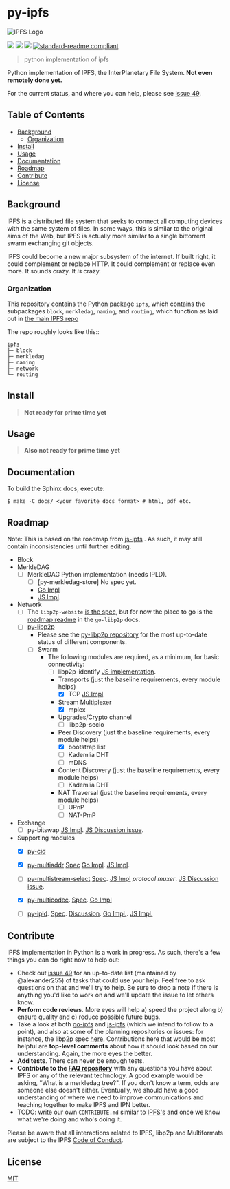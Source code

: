 # py-ipfs

![IPFS Logo](ipfs.png)

[![](https://img.shields.io/badge/made%20by-Protocol%20Labs-blue.svg?style=flat-square)](http://ipn.io)
[![](https://img.shields.io/badge/project-IPFS-blue.svg?style=flat-square)](http://ipfs.io/)
[![](https://img.shields.io/badge/freenode-%23ipfs-blue.svg?style=flat-square)](http://webchat.freenode.net/?channels=%23ipfs)
[![standard-readme compliant](https://img.shields.io/badge/standard--readme-OK-green.svg?style=flat-square)](https://github.com/RichardLitt/standard-readme)

> python implementation of ipfs

Python implementation of IPFS, the InterPlanetary File System. **Not even
remotely done yet.**

For the current status, and where you can help, please see [issue 49](https://github.com/ipfs/py-ipfs/issues/49).

## Table of Contents

- [Background](#background)
  - [Organization](#organization)
- [Install](#install)
- [Usage](#usage)
- [Documentation](#documentation)
- [Roadmap](#roadmap)
- [Contribute](#contribute)
- [License](#license)

## Background

IPFS is a distributed file system that seeks to connect all computing devices
with the same system of files. In some ways, this is similar to the original
aims of the Web, but IPFS is actually more similar to a single bittorrent swarm
exchanging git objects.

IPFS could become a new major subsystem of the internet. If built right, it
could complement or replace HTTP. It could complement or replace even more. It
sounds crazy. It *is* crazy.

### Organization

This repository contains the Python package `ipfs`, which contains the
subpackages `block`, `merkledag`, `naming`, and `routing`, which function as
laid out in [the main IPFS repo](http://github.com/ipfs/ipfs)

The repo roughly looks like this::

    ipfs
    ├─ block
    ├─ merkledag
    ├─ naming
    ├─ network
    └─ routing

## Install

> **Not ready for prime time yet**

## Usage

> **Also not ready for prime time yet**

## Documentation

To build the Sphinx docs, execute:
```shell
$ make -C docs/ <your favorite docs format> # html, pdf etc.
```

## Roadmap

Note: This is based on the roadmap from [js-ipfs](https://github.com/ipfs/js-ipfs) . As such, it may still contain inconsistencies until further editing.

- Block
- MerkleDAG
    - [ ] MerkleDAG Python implementation (needs IPLD).
        - [ ] [py-merkledag-store] No spec yet.
        - [Go Impl](https://github.com/ipfs/go-ipfs/blob/master/merkledag/merkledag.go)
        - [JS Impl](https://github.com/diasdavid/js-merkledag-store).
- Network
    - [ ] The `libp2p-website` [is the spec](https://github.com/diasdavid/libp2p-website), but for now the place to go is the [roadmap readme](https://github.com/diasdavid/go-libp2p/blob/docs/roadmap/README.md) in the `go-libp2p` docs.
    - [ ] [py-libp2p](https://github.com/libp2p/py-libp2p)
        - Please see the [py-libp2p repository](https://github.com/libp2p/py-libp2p#feature-breakdown)
          for the most up-to-date status of different components.
        - [ ] Swarm
            - The following modules are required, as a minimum, for basic connectivity:
                - [ ] libp2p-identify [JS implementation](https://github.com/diasdavid/js-libp2p-swarm/tree/master/src/identify).
                - Transports (just the baseline requirements, every module helps)
                    - [X] TCP [JS Impl](https://github.com/diasdavid/js-libp2p-tcp)
                - Stream Multiplexer
                    - [X] mplex
                - Upgrades/Crypto channel
                    - [ ] libp2p-secio
                - Peer Discovery (just the baseline requirements, every module helps)
                    - [X] bootstrap list
                    - [ ] Kademlia DHT
                    - [ ] mDNS
                - Content Discovery (just the baseline requirements, every module helps)
                    - [ ] Kademlia DHT
                - NAT Traversal (just the baseline requirements, every module helps)
                    - [ ] UPnP
                    - [ ] NAT-PmP
- Exchange
    - [ ] py-bitswap [JS Impl](https://github.com/diasdavid/js-bitswap). [JS Discussion issue](https://github.com/ipfs/js-ipfs/issues/17).
- Supporting modules
    - [X] [py-cid](https://github.com/ipld/py-cid)
    - [X] [py-multiaddr](https://github.com/multiformats/py-multiaddr) [Spec](https://github.com/jbenet/multiaddr) [Go Impl](https://github.com/jbenet/go-multiaddr). [JS Impl](https://github.com/jbenet/js-multiaddr).
    - [ ] [py-multistream-select](https://github.com/dheatovwil/py-multistream-select) [Spec](https://github.com/jbenet/multistream). [JS Impl](https://github.com/diasdavid/js-multistream) _protocol muxer_. [JS Discussion issue](https://github.com/ipfs/js-ipfs/issues/24).
    - [X] [py-multicodec](https://github.com/multiformats/py-multicodec). [Spec](https://github.com/jbenet/multicodec). [Go Impl](https://github.com/jbenet/go-multicodec)
    - [ ] [py-ipld](https://github.com/ipld/py-ipld-dag). [Spec](https://github.com/ipfs/specs/pull/37). [Discussion](https://github.com/ipfs/go-ipld/issues/8). [Go Impl.](https://github.com/ipfs/go-ipld). [JS Impl.](https://github.com/diasdavid/js-ipld)


## Contribute

IPFS implementation in Python is a work in progress. As such, there's a few things you can do right now to help out:

  * Check out [issue 49](https://github.com/ipfs/py-ipfs/issues/49) for an up-to-date list (maintained by @alexander255) of tasks that could use your help. Feel free to ask questions on that and we'll try to help. Be sure to drop a note if there is anything you'd like to work on and we'll update the issue to let others know.
  * **Perform code reviews**. More eyes will help a) speed the project along b) ensure quality and c) reduce possible future bugs.
  * Take a look at both [go-ipfs](https://github.com/ipfs/go-ipfs) and [js-ipfs](https://github.com/ipfs/js-ipfs) (which we intend to follow to a point), and also at some of the planning repositories or issues: for instance, the libp2p spec [here](https://github.com/libp2p/specs). Contributions here that would be most helpful are **top-level comments** about how it should look based on our understanding. Again, the more eyes the better.
  * **Add tests**. There can never be enough tests.
  * **Contribute to the [FAQ repository](https://github.com/ipfs/faq/issues)** with any questions you have about IPFS or any of the relevant technology. A good example would be asking, "What is a merkledag tree?". If you don't know a term, odds are someone else doesn't either. Eventually, we should have a good understanding of where we need to improve communications and teaching together to make IPFS and IPN better.
  * TODO: write our own `CONTRIBUTE.md` similar to [IPFS's](https://github.com/ipfs/ipfs/blob/master/CONTRIBUTE.md) and once we know what we're doing and who's doing it.

Please be aware that all interactions related to IPFS, libp2p and Multiformats are subject to the IPFS [Code of Conduct](https://github.com/ipfs/community/blob/master/code-of-conduct.md).

## License

[MIT](LICENSE)

